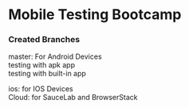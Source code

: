 # Mobile Testing Bootcamp

### Created Branches  
master: For Android Devices  
testing with apk  app  
testing with built-in app  

ios: for IOS Devices  
Cloud: for SauceLab and BrowserStack
